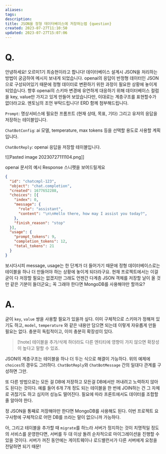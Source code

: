 ```yaml
---
aliases: 
tags: 
description:
title: JSON을 정형 데이터베이스에 저장하는법 {question}
created: 2023-07-27T11:10:50
updated: 2023-07-27T15:07:06
---
```


# Q.

안녕하세요! 오르미1기 최승현이라고 합니다! 데이터베이스 설계시 JSON을 처리하는 방법이 궁금하여 메시지 보내게 되었습니다. openai의 응답이 반정형 데이터인 JSON으로 구성되어있기 때문에 정형 데이터로 변환하기 위한 과정이 필요한 상황에 놓이게 되었습니다. 향후 openai의 스키마 변경에 유연하게 대응하기 위해 데이터베이스 컬럼을 key, value만 가지고 있게 만들어 보았습니다만, 이대로는 계층구조를 표현할수가 없더라고요. 멘토님의 조언 부탁드립니다! ERD 함께 첨부해드립니다.

`Prompt`: 명상서비스에 필요한 프롬프트 (현재 상태, 목표, 기타) 그리고 유저의 응답을 저장하는 테이블입니다.

`ChatBotConfig`: ai 모델, temperature, max tokens 등을 선택할 용도로 사용할 계획입니다.

`ChatBotReply`: openai 응답을 저장할 테이블입니다.

![[Pasted image 20230727111104.png]]

openai 문서의 예시 Response 스니펫을 보여드릴게요

```json
{
  "id": "chatcmpl-123",
  "object": "chat.completion",
  "created": 1677652288,
  "choices": [{
    "index": 0,
    "message": {
      "role": "assistant",
      "content": "\n\nHello there, how may I assist you today?",
    },
    "finish_reason": "stop"
  }],
  "usage": {
    "prompt_tokens": 9,
    "completion_tokens": 12,
    "total_tokens": 21
  }
}
```

보시다시피 message, usage는 한 단계가 더 들어가기 때문에 정형 데이터베이스로는 테이블을 하나 더 만들어야 하는 상황에 놓이게 되더라구요. 현재 프로젝트에서는 이걸 굳이 다 저장할 필요는 없겠지만 그래도 언젠간 다계층 JSON 객체를 저장할 날이 올 것만 같은 기분이 들더군요;;  꼭 그래야 한다면 MongoDB를 사용해야만 할까요?

# A.

굳이 `key`, `value` 쌍을 사용할 필요가 있을까 싶다. 이미 구체적으로 스키마가 정해져 있기도 하고, `model`, `temperature` 와 같은 내용만 담으면 되는데 이렇게 자유롭게 만들 필요는 없다. 충분히 독립적이고, 이미 충분히 확장성이 있다.

> [!note] 테이블을 추가/삭제 하더라도 다른 엔티티에 영향이 가지 않으면 확장성이 높다고 말할 수 있죠.

JSON의 계층구조는 테이블을 하나 더 두는 식으로 해결이 가능하다. 위의 예제에 `choices`의 경우도 그러하다. `ChatBotReply`와 `ChatBotMessage` 간의 일대다 관계를 구성하면 그만.

또 다른 방법으로는 모든 걸 DB에 저장하고 모든걸 DB에서만 꺼내려고 노력하지 않아도 된다는 것이다. 예를 들어 6개 7개 정도 되는 테이블을 한 번에 JOIN하는 건 그 자체로 귀찮기도 하고 심지어 성능도 떨어진다. 필요에 따라 프론트에서도 데이터를 조합할 줄 알아야 한다.

정 JSON을 통째로 저장해야만 한다면 MongoDB를 사용해도 된다. 이번 프로젝트 요구사항에 구체적으로 어떤 DB를 쓰라는 말이 없으니까 가능하다. 

아, 그리고 테이블을 추가할 때 `migrate`를 하느라 서버가 정지하는 것이 치명적일 정도의 서비스를 운영한다면, 서버를 두 대 이상 돌려 순차적으로 마이그레이션을 진행할 수 있을 것이다. 서버가 꺼진 동안에는 게이트웨이나 로드밸런서가 다른 서버에게 요청을 전달하면 되기 때문!
